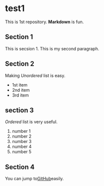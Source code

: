 # test1

This is 1st repository.
**Markdown** is fun.
 
## Section 1
This is secsion 1.
This is my second paragraph.

## Section 2
Making *Unordered* list is easy.

- 1st item
- 2nd item
- 3rd item

## section 3
*Ordered* list is very useful.

1. number 1
1. number 2
1. number 3
1. number 4
1. number 5

## Section 4

You can jump to[GitHub](https://github.com)easily.